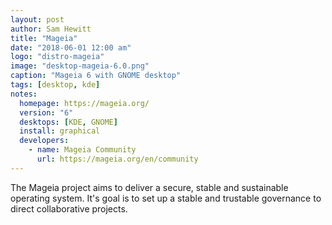 ```yaml
---
layout: post
author: Sam Hewitt
title: "Mageia"
date: "2018-06-01 12:00 am"
logo: "distro-mageia"
image: "desktop-mageia-6.0.png"
caption: "Mageia 6 with GNOME desktop"
tags: [desktop, kde]
notes:
  homepage: https://mageia.org/
  version: "6"
  desktops: [KDE, GNOME]
  install: graphical
  developers:
    - name: Mageia Community
      url: https://mageia.org/en/community
---
```


The Mageia project aims to deliver a secure, stable and sustainable operating system. It's goal is to set up a stable and trustable governance to direct collaborative projects.